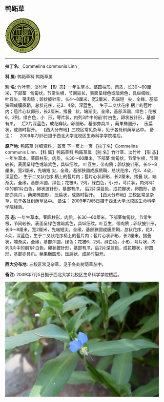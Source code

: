 ## 鸭跖草

![西北大学校园网络植物志](../JPG/nwu.gif)

---

**拉丁名:**  _Commelina communis Linn _

**科 属:** 鸭跖草科 鸭跖草属

**别 名:** 竹叶草、淡竹叶
 【形  态】一年生草本。茎圆柱形，肉质，长30～60厘米，下部茎
  匍匐状，节常生根，节间较长，表面呈绿色或暗紫色，具纵细纹。
  叶互生，带肉质；卵状披针形，长4～8厘米，宽2厘米，先端短
  尖，全缘，基部狭圆成膜质鞘，总状花序，花3、4朵，深蓝色，
  生于二叉状花序 柄上的苞片内；苞片心状卵形，长2厘米，摺叠
  状，端渐尖，全缘，基部浑圆，绿色；花被6，2列，绿白色，小
  形，萼片状，内列3片中的前1片白色，卵状披针形，基部有爪，
  后2片深蓝色，成花瓣状，卵圆形，基部亦具爪 。蒴果椭圆形，
  压扁状，成熟时裂开。
 【西大分布地】三校区常见杂草，见于各处树荫草丛中。
备注：
    2009年7月5日摄于西北大学北校区生命科学学院楼后。　

**原产地:** 鸭跖草 
详细资料： 首页 下一页上一页
【拉丁名】Commelina communis Linn.
【科 属】鸭跖草科 鸭跖草属
【别 名】竹叶草、淡竹叶
 【形 态】一年生草本。茎圆柱形，肉质，长30～60厘米，下部茎
 匍匐状，节常生根，节间较长，表面呈绿色或暗紫色，具纵细纹。
 叶互生，带肉质；卵状披针形，长4～8厘米，宽2厘米，先端短
 尖，全缘，基部狭圆成膜质鞘，总状花序，花3、4朵，深蓝色，
 生于二叉状花序 柄上的苞片内；苞片心状卵形，长2厘米，摺叠
 状，端渐尖，全缘，基部浑圆，绿色；花被6，2列，绿白色，小
 形，萼片状，内列3片中的前1片白色，卵状披针形，基部有爪，
 后2片深蓝色，成花瓣状，卵圆形，基部亦具爪 。蒴果椭圆形，
 压扁状，成熟时裂开。
【西大分布地】三校区常见杂草，见于各处树荫草丛中。
备注：
 2009年7月5日摄于西北大学北校区生命科学学院楼后。　

**形  态:** 一年生草本。茎圆柱形，肉质，长30～60厘米，下部茎匍匐状，节常生根，节间较长，表面呈绿色或暗紫色，具纵细纹。叶互生，带肉质；卵状披针形，长4～8厘米，宽2厘米，先端短尖，全缘，基部狭圆成膜质鞘，总状花序，花3、4朵，深蓝色，生于二叉状花序柄上的苞片内；苞片心状卵形，长2厘米，摺叠状，端渐尖，全缘，基部浑圆，绿色；花被6，2列，绿白色，小形，萼片状，内列3片中的前1片白色，卵状披针形，基部有爪，后2片深蓝色，成花瓣状，卵圆形，基部亦具爪。蒴果椭圆形，压扁状，成熟时裂开。

**西大分布地:** 三校区常见杂草，见于各处树荫草丛中。

**备注:** 2009年7月5日摄于西北大学北校区生命科学学院楼后。　

![鸭跖草](../JPG/鸭跖草.JPG) 

